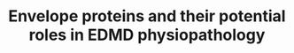 ---
annotations:
- type: Disease Ontology
  value: Emery-Dreifuss muscular dystrophy
- type: Pathway Ontology
  value: disease pathway
authors:
- Laurent
- Marvin M2
- AlexanderPico
- Fehrhart
communities:
- RareDiseases
description: Schematic model of the nuclear envelope proteins and their potential
  roles in EDMD physiopathology.
last-edited: 2020-02-27
organisms:
- Homo sapiens
redirect_from:
- /index.php/Pathway:WP4535
- /instance/WP4535
schema-jsonld:
- '@context': https://schema.org/
  '@id': https://wikipathways.github.io/pathways/WP4535.html
  '@type': Dataset
  creator:
    '@type': Organization
    name: WikiPathways
  description: Schematic model of the nuclear envelope proteins and their potential
    roles in EDMD physiopathology.
  keywords:
  - ADCY4
  - ADCY5
  - LEMD3
  - TGFB1
  - ADCY3
  - TGFB2
  - BANF1
  - Smad3
  - KRAS
  - LBR
  - MAPK1
  - TAZ
  - Cofilin-1
  - TMPO
  - SUN
  - MAP2K1
  - SOS1
  - RhoA
  - TMEM43
  - MAP3K9
  - Smad4
  - ADCY2
  - PLEC
  - Grb2
  - MAP2K2
  - Smad2
  - MAPK3
  - ADCY10
  - KIF5B
  - YY1AP1
  - SYNE1
  - SYNE3
  - HRAS
  - ADCY1
  - SYNE4
  - SOS2
  - ADCY6
  - ADCY9
  - NRAS
  - EMD
  - CTGF
  - SYNE2
  - SRF
  - TGFB3
  - ADCY7
  - ADCY8
  license: CC0
  name: Envelope proteins and their potential roles in EDMD physiopathology
seo: CreativeWork
title: Envelope proteins and their potential roles in EDMD physiopathology
wpid: WP4535
---
